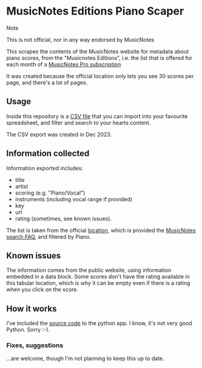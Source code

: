 # MusicNotes Editions Piano Scaper

> [!NOTE]
> This is not official, nor in any way endorsed by MusicNotes

This scrapes the contents of the MusicNotes website for metadata about piano scores, from the "Musicnotes Editions", i.e. the list that is offered for each month of a [MusicNotes Pro subscription](https://www.musicnotes.com/pro)

It was created because the official location only lets you see 30 scores per page, and there's a lot of pages.

## Usage

Inside this repository is a [CSV file](https://raw.githubusercontent.com/kewalaka/musicnotes-editions-piano-scaper/main/music-notes-output.csv) that you can import into your favourite spreadsheet, and filter and search to your hearts content.

The CSV export was created in Dec 2023.

## Information collected

Information exported includes:
- title
- artist
- scoring (e.g. "Piano/Vocal")
- instruments (including vocal range if provided)
- key
- url
- rating (sometimes, see known issues).

The list is taken from the official [location](https://www.musicnotes.com/search/go?p=Q&lbc=musicnotes&w=*&isort=score&method=and&view=list&af=producttype:lilnotemned&intcmp=HomePage:Position1:FreeMNE), which is provided the [MusicNotes search FAQ](https://help.musicnotes.com/hc/en-us/articles/360055349572-Searching-for-music), and filtered by Piano.

## Known issues

The information comes from the public website, using information embedded in a data block.  Some scores don't have the rating available in this tabular location, which is why it can be empty even if there is a rating when you click on the score.

## How it works

I've included the [source code](https://github.com/kewalaka/musicnotes-editions-piano-scaper/blob/main/musicnotesexporter.py) to the python app.  I know, it's not very good Python.  Sorry :-).

### Fixes, suggestions

...are welcome, though I'm not planning to keep this up to date.
